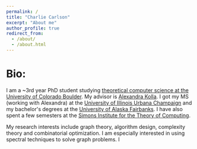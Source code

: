 ```yaml
---
permalink: /
title: "Charlie Carlson"
excerpt: "About me"
author_profile: true
redirect_from:
  - /about/
  - /about.html
---
```


# Bio: #
I am a ~3rd year PhD student studying [theoretical computer science at the University of Colorado Boulder](https://www.colorado.edu/cs-theory/). My advisor is [Alexandra Kolla](http://home.cs.colorado.edu/~alko5368/). I got my MS (working with Alexandra) at the [University of Illinois Urbana Champaign](https://cs.illinois.edu/) and my bachelor's degrees at the [University of Alaska Fairbanks](https://www.cs.uaf.edu/). I have also spent a few semesters at the [Simons Institute for the Theory of Computing](https://simons.berkeley.edu/).

My research interests include graph theory, algorithm design, complexity theory and combinatorial optimization. I am especially interested in using spectral techniques to solve graph problems. I
